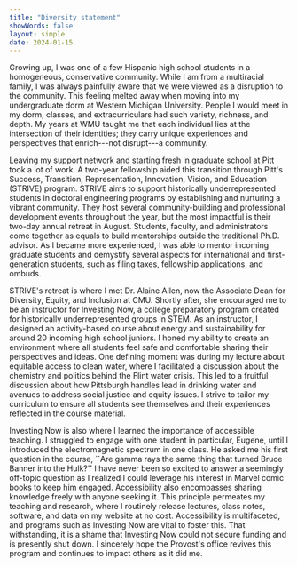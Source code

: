 ```yaml
---
title: "Diversity statement"
showWords: false
layout: simple
date: 2024-01-15
---
```


Growing up, I was one of a few Hispanic high school students in a homogeneous, conservative community.
While I am from a multiracial family, I was always painfully aware that we were viewed as a disruption to the community.
This feeling melted away when moving into my undergraduate dorm at Western Michigan University.
People I would meet in my dorm, classes, and extracurriculars had such variety, richness, and depth.
My years at WMU taught me that each individual lies at the intersection of their identities; they carry unique experiences and perspectives that enrich---not disrupt---a community.

Leaving my support network and starting fresh in graduate school at Pitt took a lot of work.
A two-year fellowship aided this transition through Pitt's Success, Transition, Representation, Innovation, Vision, and Education (STRIVE) program.
STRIVE aims to support historically underrepresented students in doctoral engineering programs by establishing and nurturing a vibrant community.
They host several community-building and professional development events throughout the year, but the most impactful is their two-day annual retreat in August.
Students, faculty, and administrators come together as equals to build mentorships outside the traditional Ph.D. advisor.
As I became more experienced, I was able to mentor incoming graduate students and demystify several aspects for international and first-generation students, such as filing taxes, fellowship applications, and ombuds.

STRIVE's retreat is where I met Dr. Alaine Allen, now the Associate Dean for Diversity, Equity, and Inclusion at CMU.
Shortly after, she encouraged me to be an instructor for Investing Now, a college preparatory program created for historically underrepresented groups in STEM.
As an instructor, I designed an activity-based course about energy and sustainability for around 20 incoming high school juniors.
I honed my ability to create an environment where all students feel safe and comfortable sharing their perspectives and ideas.
One defining moment was during my lecture about equitable access to clean water, where I facilitated a discussion about the chemistry and politics behind the Flint water crisis.
This led to a fruitful discussion about how Pittsburgh handles lead in drinking water and avenues to address social justice and equity issues.
I strive to tailor my curriculum to ensure all students see themselves and their experiences reflected in the course material.

Investing Now is also where I learned the importance of accessible teaching.
I struggled to engage with one student in particular, Eugene, until I introduced the electromagnetic spectrum in one class.
He asked me his first question in the course, ``Are gamma rays the same thing that turned Bruce Banner into the Hulk?''
I have never been so excited to answer a seemingly off-topic question as I realized I could leverage his interest in Marvel comic books to keep him engaged.
Accessibility also encompasses sharing knowledge freely with anyone seeking it.
This principle permeates my teaching and research, where I routinely release lectures, class notes, software, and data on my website at no cost.
Accessibility is multifaceted, and programs such as Investing Now are vital to foster this.
That withstanding, it is a shame that Investing Now could not secure funding and is presently shut down.
I sincerely hope the Provost's office revives this program and continues to impact others as it did me.
